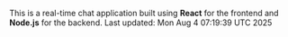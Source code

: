 This is a real-time chat application built using **React** for the frontend and **Node.js** for the backend.
Last updated: Mon Aug  4 07:19:39 UTC 2025
